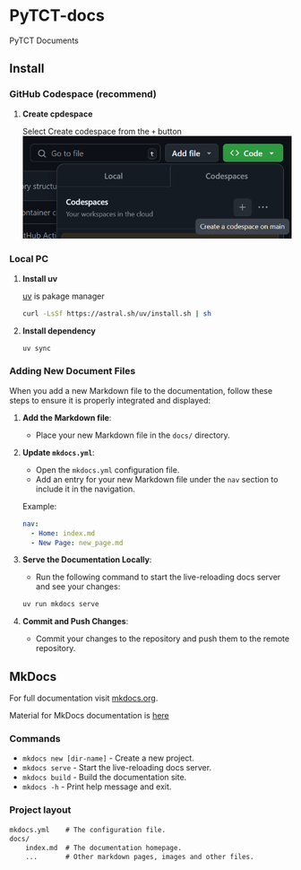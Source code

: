 # PyTCT-docs

PyTCT Documents

## Install

### GitHub Codespace (recommend)

1. **Create cpdespace**

    Select Create codespace from the `+` button  
    ![codespace](./img/codespace.png)

### Local PC

1. **Install uv**

    [uv](https://docs.astral.sh/uv/getting-started/installation/) is pakage manager

    ```bash
    curl -LsSf https://astral.sh/uv/install.sh | sh
    ```

2. **Install dependency**

    ```bash
    uv sync
    ```

### Adding New Document Files

When you add a new Markdown file to the documentation, follow these steps to ensure it is properly integrated and displayed:

1. **Add the Markdown file**:
    - Place your new Markdown file in the `docs/` directory.

2. **Update `mkdocs.yml`**:
    - Open the `mkdocs.yml` configuration file.
    - Add an entry for your new Markdown file under the `nav` section to include it in the navigation.

    Example:
    ```yaml
    nav:
      - Home: index.md
      - New Page: new_page.md
    ```

3. **Serve the Documentation Locally**:
    - Run the following command to start the live-reloading docs server and see your changes:

    ```bash
    uv run mkdocs serve
    ```

5. **Commit and Push Changes**:
    - Commit your changes to the repository and push them to the remote repository.

<!-- ## Run Local Docs Server

You can see how the document appears via your local server.
You can run it either the VSCode Tasks way or the shell way

### VSCode Tasks
1. **Open the Command Palette**:
    - Press `Ctrl+Shift+P` to open the Command Palette.

2. **Run the Task**:
    - Type `Run Task` and select it.
    - In the list of tasks, select `check site`.

### Shell

1. **Run command**:  
    Please run the following command in a shell

    ```bash
    uv run mkdocs serve
    ``` -->


## MkDocs
For full documentation visit [mkdocs.org](https://www.mkdocs.org).

Material for MkDocs documentation is [here](https://squidfunk.github.io/mkdocs-material/reference/)

### Commands

* `mkdocs new [dir-name]` - Create a new project.
* `mkdocs serve` - Start the live-reloading docs server.
* `mkdocs build` - Build the documentation site.
* `mkdocs -h` - Print help message and exit.

### Project layout

    mkdocs.yml    # The configuration file.
    docs/
        index.md  # The documentation homepage.
        ...       # Other markdown pages, images and other files.
